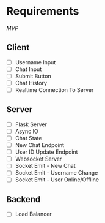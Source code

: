 # Requirements

*MVP*

## Client
- [ ] Username Input
- [ ] Chat Input
- [ ] Submit Button
- [ ] Chat History
- [ ] Realtime Connection To Server

## Server
- [ ] Flask Server
- [ ] Async IO
- [ ] Chat State
- [ ] New Chat Endpoint
- [ ] User ID Update Endpoint
- [ ] Websocket Server
- [ ] Socket Emit - New Chat
- [ ] Socket Emit - Username Change
- [ ] Socket Emit - User Online/Offline

## Backend

- [ ] Load Balancer